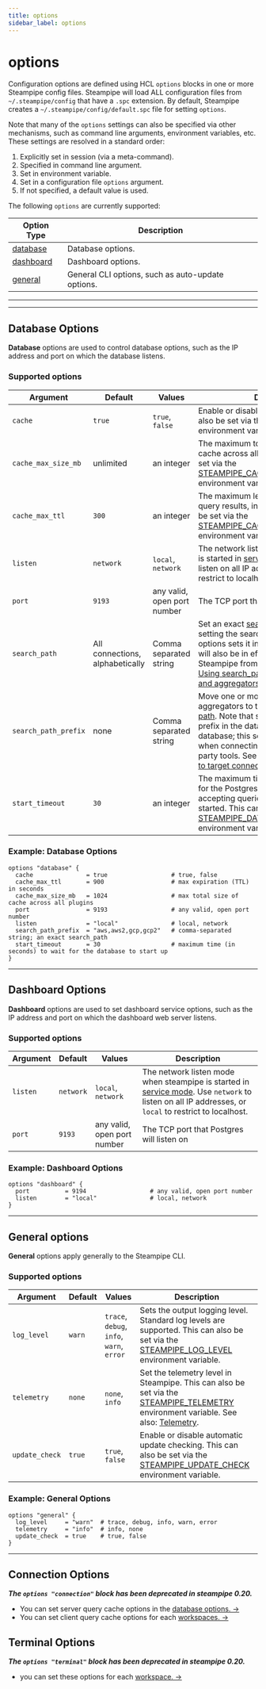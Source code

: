 ```yaml
---
title: options
sidebar_label: options
---
```


# options
Configuration options are defined using HCL `options` blocks in one or more Steampipe config files.  Steampipe will load ALL configuration files from `~/.steampipe/config` that have a `.spc` extension.  By default, Steampipe creates a `~/.steampipe/config/default.spc` file for setting `options`.  


Note that many of the `options` settings can also be specified via other mechanisms, such as command line arguments, environment variables, etc.  These settings are resolved in a standard order:
1. Explicitly set in session (via a meta-command).
2. Specified in command line argument.
3. Set in environment variable.
4. Set in a configuration file `options` argument.
5. If not specified, a default value is used.

The following `options` are currently supported:

| Option Type                       | Description
|-|-
| [database](#database-options)     | Database options.
| [dashboard](#database-options)    | Dashboard options.
| [general](#general-options)       | General CLI options, such as auto-update options.




<!--
Deprecated...
| [terminal](#terminal-options)     | Terminal options, which generally map to .meta-commands
| [connection](#connection-options) | Options that apply to connections.
-->
---


---

## Database Options

**Database** options are used to control database options, such as the IP address and port on which the database listens.

### Supported options  
| Argument | Default | Values | Description 
|-|-|-|-
| `cache` | `true` | `true`, `false`  | Enable or disable query caching. This can also be set via the  [STEAMPIPE_CACHE](/docs/reference/env-vars/steampipe_cache) environment variable.
| `cache_max_size_mb` | unlimited | an integer    | The maximum total size of the query cache across all plugins.   This can also be set via the  [STEAMPIPE_CACHE_MAX_SIZE_MB](/docs/reference/env-vars/steampipe_cache_max_size_mb) environment variable.
| `cache_max_ttl` | `300` | an integer    | The maximum length of time to cache query results, in seconds. This can also be set via the  [STEAMPIPE_CACHE_MAX_TTL](/docs/reference/env-vars/steampipe_cache_max_ttl) environment variable.
| `listen` | `network` | `local`, `network`| The network listen mode when steampipe is started in [service mode](/docs/managing/service#starting-the-database-in-service-mode). Use `network` to listen on all IP addresses, or `local` to restrict to localhost.
| `port` | `9193` | any valid, open port number | The TCP port that Postgres will listen on.
| `search_path` | All connections, alphabetically | Comma separated string | Set an exact [search path](managing/connections#setting-the-search-path).  Note that setting the search path in the database options sets it in the database; this setting will also be in effect when connecting to Steampipe from 3rd party tools. See also: [Using search_path to target connections and aggregators](https://steampipe.io/docs/guides/search-path).
| `search_path_prefix` | none | Comma separated string | Move one or more connections or aggregators to the front of the  [search path](managing/connections#setting-the-search-path).  Note that setting the search path prefix in the database options sets in the database; this setting will also be in effect when connecting to Steampipe from 3rd party tools. See also: [Using search_path to target connections and aggregators](https://steampipe.io/docs/guides/search-path).
| `start_timeout` | `30` | an integer | The maximum time (in seconds) to wait for the Postgres process to start accepting queries after it has been started. This can also be set via the  [STEAMPIPE_DATABASE_START_TIMEOUT](/docs/reference/env-vars/steampipe_database_start_timeout) environment variable.


### Example: Database Options

```hcl
options "database" {
  cache               = true                  # true, false
  cache_max_ttl       = 900                   # max expiration (TTL) in seconds
  cache_max_size_mb   = 1024                  # max total size of cache across all plugins
  port                = 9193                  # any valid, open port number
  listen              = "local"               # local, network
  search_path_prefix  = "aws,aws2,gcp,gcp2"   # comma-separated string; an exact search_path
  start_timeout       = 30                    # maximum time (in seconds) to wait for the database to start up
}
```



---
## Dashboard Options

**Dashboard** options are used to set dashboard service options, such as the IP address and port on which the dashboard web server listens.

### Supported options  
| Argument | Default | Values | Description 
|-|-|-|-
| `listen` | `network` | `local`, `network`| The network listen mode when steampipe is started in [service mode](/docs/managing/service#starting-the-database-in-service-mode). Use `network` to listen on all IP addresses, or `local` to restrict to localhost. 
| `port` | `9193` | any valid, open port number | The TCP port that Postgres will listen on


### Example: Dashboard Options

```hcl
options "dashboard" {
  port          = 9194                  # any valid, open port number
  listen        = "local"               # local, network
}
```


----
## General options
**General** options apply generally to the Steampipe CLI.

### Supported options  
| Argument | Default | Values | Description
|-|-|-|-
| `log_level` | `warn` | `trace`, `debug`, `info`, `warn`, `error` | Sets the output logging level. Standard log levels are supported. This can also be set via the  [STEAMPIPE_LOG_LEVEL](reference/env-vars/steampipe_log) environment variable.
| `telemetry` | `none` | `none`, `info` | Set the telemetry level in Steampipe. This can also be set via the  [STEAMPIPE_TELEMETRY](reference/env-vars/steampipe_telemetry) environment variable. See also: [Telemetry](https://steampipe.io/blog/release-0-15-0#telemetry).
| `update_check` | `true` | `true`, `false` | Enable or disable automatic update checking. This can also be set via the  [STEAMPIPE_UPDATE_CHECK](reference/env-vars/steampipe_update_check) environment variable.


<!-- Deprecated

| `max_parallel` | `10` | an integer| Set the maximum number of parallel executions. When running `steampipe check`, Steampipe will attempt to run up to this many controls in parallel. This can also be set via the  `STEAMPIPE_MAX_PARALLEL` environment variable.


-->
### Example: General Options  

```hcl
options "general" {
  log_level     = "warn"  # trace, debug, info, warn, error
  telemetry     = "info"  # info, none
  update_check  = true    # true, false
}
```

---



## Connection Options

***The `options "connection"` block has been deprecated in steampipe 0.20.***
- You can set server query cache options in the [database options.  →](#database-options)
- You can set client query cache options for each [workspaces.  →](/docs/reference/config-files/workspace)


<!--
## Connection Options
**Connection** options are options that can be set on a per-connection basis.  Connection options may be set at 2 scopes:
- Defined in a top-level `options "connection"`, these apply to ALL connections that do not explicitly override them.
- Defined in an `options` block under a `connection`, these apply only to that connection.  Per-connection options always override top-level connection options, and their arguments are identical.


### Supported options  
| Argument | Default | Values | Description 
|-|-|-|-
| `cache` | `true` | `true`, `false`  | Enable or disabled caching.
| `cache_ttl` | `300` | an integer    | The length of time to cache results, in seconds.


### Example: Top-Level Connection Options
Top-Level connection options apply to ALL connections (unless overridden in an `options` block within a `connection`).
```hcl
options "connection" {
    cache     = true # true, false
    cache_ttl = 300  # expiration (TTL) in seconds
}
```

### Example: Per-Connection Options
```hcl
connection "aws_account1" {
    plugin    = "aws"
    profile   = "account1"
    regions   =  ["us-east-1", "us-east-2", "us-west-1", "us-west-2", "eu-west-1", "eu-west-2"]

    options "connection" {
        cache     = true # true, false
        cache_ttl = 300  # expiration (TTL) in seconds
    }
}
```
-->

## Terminal Options
***The `options "terminal"` block has been deprecated in steampipe 0.20.***
- you can set these options for each [workspace.  →](/docs/reference/config-files/workspace)


<!--
***`terminal` options have been deprecated - please use `query` and `check` options instead***


**Terminal** options can be used to change query output formats and other terminal options.  Typically, these can also be set via [meta-commands](/docs/reference/dot-commands/overview) or [command line arguments](/docs/reference/cli/overview) of the same name.


### Supported options  
| Argument | Default | Values | Description 
|-|-|-|-
| `autocomplete` |  `true` |  `true`, `false` | Enable or disable autocomplete in the interactive query shell. 
| `header` |  `true` |  `true`, `false` | Enable or disable column headers.
| `multi` | `false` |  `true`, `false` | Enable or disable multiline mode.
| `output` | `table` | `json`, `csv`, `table`, `line` | Set output format.
| `separator` | `,` | Any single character | Set csv output separator.
| `timing` | `false` |  `true`, `false` | Enable or disable query execution timing.
| `search_path` | The active database search path | Comma separated string | Set an exact [search path](managing/connections#setting-the-search-path). Note that setting the search path in the terminal options sets it for the session when running `steampipe`; this setting will not be in effect when connecting to Steampipe from 3rd party tools. See also: [Using search_path to target connections and aggregators](https://steampipe.io/docs/guides/search-path).
| `search_path_prefix`| Empty | Comma separated string |  Move connections to the front of the [search path](managing/connections#setting-the-search-path).
| `watch` |  `true` |  `true`, `false` |  Watch SQL files in the current workspace for changes (works only in interactive mode).

### Example: Terminal Options

```hcl
options "terminal" {
  autocomplete       = true                # true, false
  header             = true                # true, false
  multi              = false               # true, false
  output             = "table"             # json, csv, table, line
  separator          = ","                 # any single character
  timing             = false               # true, false
  search_path        = "aws,aws2,gcp,gcp2" # comma-separated string; an exact search_path
  search_path_prefix = "aws2,gcp2"         # comma-separated string; a search_path_prefix to prepend to the search_path
  watch              =  true               # true, false
}
```
-->








